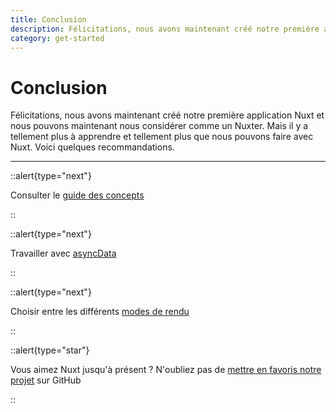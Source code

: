 ```yaml
---
title: Conclusion
description: Félicitations, nous avons maintenant créé notre première application Nuxt et nous pouvons maintenant nous considérer comme un Nuxter. Mais il y a tellement plus à apprendre et tellement plus que nous pouvons faire avec Nuxt. Voici quelques recommandations.
category: get-started
---
```

# Conclusion

Félicitations, nous avons maintenant créé notre première application Nuxt et nous pouvons maintenant nous considérer comme un Nuxter. Mais il y a tellement plus à apprendre et tellement plus que nous pouvons faire avec Nuxt. Voici quelques recommandations.

---

::alert{type="next"}

Consulter le [guide des concepts](/docs/concepts/views)

::

::alert{type="next"}

Travailler avec [asyncData](/docs/features/data-fetching#async-data)

::

::alert{type="next"}

Choisir entre les différents [modes de rendu](/docs/features/rendering-modes)

::

::alert{type="star"}

Vous aimez Nuxt jusqu'à présent ? N'oubliez pas de [mettre en favoris notre projet](https://github.com/nuxt/nuxt) sur GitHub

::
